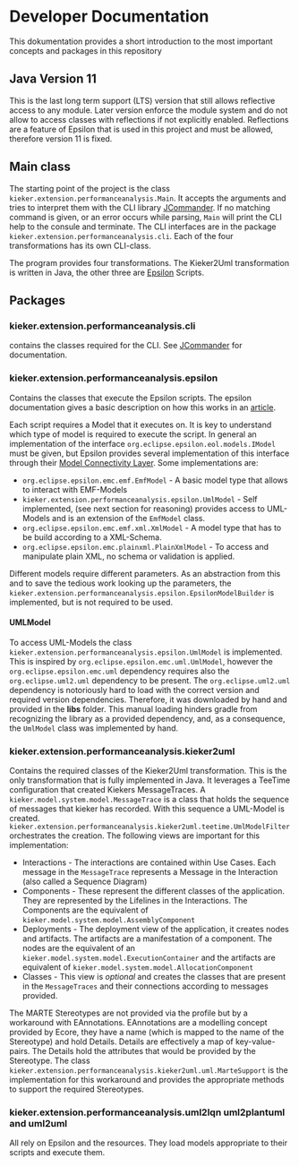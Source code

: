 # Developer Documentation

This dokumentation provides a short introduction to the most important concepts and packages in this repository

## Java Version 11
This is the last long term support (LTS) version that still allows reflective access to any module.
Later version enforce the module system and do not allow to access classes with reflections if not explicitly enabled.
Reflections are a feature of Epsilon that is used in this project and must be allowed, therefore version 11 is fixed.

## Main class
The starting point of the project is the class ``kieker.extension.performanceanalysis.Main``.
It accepts the arguments and tries to interpret them with the CLI library [JCommander](https://jcommander.org/).
If no matching command is given, or an error occurs while parsing, `Main` will print the CLI help to the consule and terminate.
The CLI interfaces are in the package `kieker.extension.performanceanalysis.cli`.
Each of the four transformations has its own CLI-class.

The program provides four transformations.
The Kieker2Uml transformation is written in Java, the other three are [Epsilon](https://eclipse.dev/epsilon/doc/) Scripts.

## Packages
### kieker.extension.performanceanalysis.cli
contains the classes required for the CLI.
See [JCommander](https://jcommander.org/) for documentation.

### kieker.extension.performanceanalysis.epsilon
Contains the classes that execute the Epsilon scripts.
The epsilon documentation gives a basic description on how this works in an [article](https://eclipse.dev/epsilon/doc/articles/run-epsilon-from-java/).

Each script requires a Model that it executes on.
It is key to understand which type of model is required to execute the script.
In general an implementation of the interface `org.eclipse.epsilon.eol.models.IModel` must be given,
but Epsilon provides several implementation of this interface through their [Model Connectivity Layer](https://eclipse.dev/epsilon/doc/emc/).
Some implementations are:
* `org.eclipse.epsilon.emc.emf.EmfModel` - A basic model type that allows to interact with EMF-Models
* `kieker.extension.performanceanalysis.epsilon.UmlModel` - Self implemented, (see next section for reasoning) provides access to UML-Models and is an extension of the `EmfModel` class.
* `org.eclipse.epsilon.emc.emf.xml.XmlModel` - A model type that has to be build according to a XML-Schema.
* `org.eclipse.epsilon.emc.plainxml.PlainXmlModel` - To access and manipulate plain XML, no schema or validation is applied.

Different models require different parameters.
As an abstraction from this and to save the tedious work looking up the parameters, 
the `kieker.extension.performanceanalysis.epsilon.EpsilonModelBuilder` is implemented, 
but is not required to be used.

#### UMLModel
To access UML-Models the class `kieker.extension.performanceanalysis.epsilon.UmlModel` is implemented.
This is inspired by `org.eclipse.epsilon.emc.uml.UmlModel`, however the `org.eclipse.epsilon.emc.uml` dependency requires also the `org.eclipse.uml2.uml` dependency to be present.
The `org.eclipse.uml2.uml` dependency is notoriously hard to load with the correct version and required version dependencies.
Therefore, it was downloaded by hand and provided in the **libs** folder.
This manual loading hinders gradle from recognizing the library as a provided dependency, and, as a consequence, the `UmlModel` class was implemented by hand.

### kieker.extension.performanceanalysis.kieker2uml
Contains the required classes of the Kieker2Uml transformation.
This is the only transformation that is fully implemented in Java.
It leverages a TeeTime configuration that created Kiekers MessageTraces.
A `kieker.model.system.model.MessageTrace` is a class that holds the sequence of messages that kieker has recorded.
With this sequence a UML-Model is created.
`kieker.extension.performanceanalysis.kieker2uml.teetime.UmlModelFilter` orchestrates the creation.
The following views are important for this implementation:
* Interactions - The interactions are contained within Use Cases. Each message in the `MessageTrace` represents a Message in the Interaction (also called a Sequence Diagram) 
* Components - These represent the different classes of the application. They are represented by the Lifelines in the Interactions.
The Components are the equivalent of `kieker.model.system.model.AssemblyComponent`
* Deployments - The deployment view of the application, it creates nodes and artifacts. The artifacts are a manifestation of a component.
The nodes are the equivalent of an `kieker.model.system.model.ExecutionContainer` 
and the artifacts are equivalent of `kieker.model.system.model.AllocationComponent`
* Classes - This view is *optional* and creates the classes that are present in the `MessageTraces` and their connections according to messages provided.

The MARTE Stereotypes are not provided via the profile but by a workaround with EAnnotations.
EAnnotations are a modelling concept provided by Ecore, 
they have a name (which is mapped to the name of the Stereotype) and hold Details.
Details are effectively a map of key-value-pairs.
The Details hold the attributes that would be provided by the Stereotype.
The class `kieker.extension.performanceanalysis.kieker2uml.uml.MarteSupport` 
is the implementation for this workaround and provides the appropriate methods to support the required Stereotypes.


### kieker.extension.performanceanalysis.uml2lqn uml2plantuml and uml2uml
All rely on Epsilon and the resources.
They load models appropriate to their scripts and execute them.













